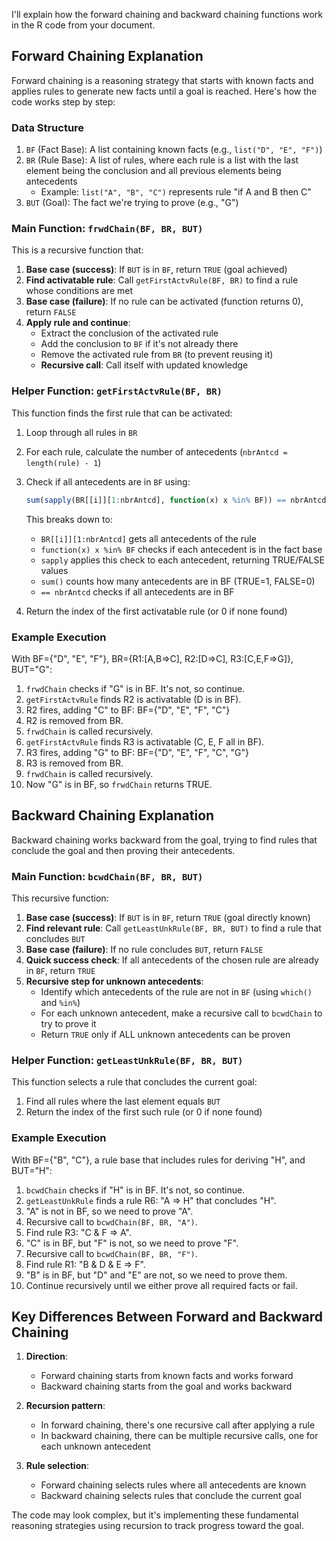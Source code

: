I'll explain how the forward chaining and backward chaining functions work in the R code from your document.

## Forward Chaining Explanation

Forward chaining is a reasoning strategy that starts with known facts and applies rules to generate new facts until a goal is reached. Here's how the code works step by step:

### Data Structure

1. `BF` (Fact Base): A list containing known facts (e.g., `list("D", "E", "F")`)
2. `BR` (Rule Base): A list of rules, where each rule is a list with the last element being the conclusion and all previous elements being antecedents
    - Example: `list("A", "B", "C")` represents rule "if A and B then C"
3. `BUT` (Goal): The fact we're trying to prove (e.g., "G")

### Main Function: `frwdChain(BF, BR, BUT)`

This is a recursive function that:

1. **Base case (success)**: If `BUT` is in `BF`, return `TRUE` (goal achieved)
2. **Find activatable rule**: Call `getFirstActvRule(BF, BR)` to find a rule whose conditions are met
3. **Base case (failure)**: If no rule can be activated (function returns 0), return `FALSE`
4. **Apply rule and continue**:
    - Extract the conclusion of the activated rule
    - Add the conclusion to `BF` if it's not already there
    - Remove the activated rule from `BR` (to prevent reusing it)
    - **Recursive call**: Call itself with updated knowledge

### Helper Function: `getFirstActvRule(BF, BR)`

This function finds the first rule that can be activated:

1. Loop through all rules in `BR`
2. For each rule, calculate the number of antecedents (`nbrAntcd = length(rule) - 1`)
3. Check if all antecedents are in `BF` using:
    
    ```R
    sum(sapply(BR[[i]][1:nbrAntcd], function(x) x %in% BF)) == nbrAntcd
    ```
    
    This breaks down to:
    - `BR[[i]][1:nbrAntcd]` gets all antecedents of the rule
    - `function(x) x %in% BF` checks if each antecedent is in the fact base
    - `sapply` applies this check to each antecedent, returning TRUE/FALSE values
    - `sum()` counts how many antecedents are in BF (TRUE=1, FALSE=0)
    - `== nbrAntcd` checks if all antecedents are in BF
4. Return the index of the first activatable rule (or 0 if none found)

### Example Execution

With BF={"D", "E", "F"}, BR={R1:[A,B=>C], R2:[D=>C], R3:[C,E,F=>G]}, BUT="G":

1. `frwdChain` checks if "G" is in BF. It's not, so continue.
2. `getFirstActvRule` finds R2 is activatable (D is in BF).
3. R2 fires, adding "C" to BF: BF={"D", "E", "F", "C"}
4. R2 is removed from BR.
5. `frwdChain` is called recursively.
6. `getFirstActvRule` finds R3 is activatable (C, E, F all in BF).
7. R3 fires, adding "G" to BF: BF={"D", "E", "F", "C", "G"}
8. R3 is removed from BR.
9. `frwdChain` is called recursively.
10. Now "G" is in BF, so `frwdChain` returns TRUE.

## Backward Chaining Explanation

Backward chaining works backward from the goal, trying to find rules that conclude the goal and then proving their antecedents.

### Main Function: `bcwdChain(BF, BR, BUT)`

This recursive function:

1. **Base case (success)**: If `BUT` is in `BF`, return `TRUE` (goal directly known)
2. **Find relevant rule**: Call `getLeastUnkRule(BF, BR, BUT)` to find a rule that concludes `BUT`
3. **Base case (failure)**: If no rule concludes `BUT`, return `FALSE`
4. **Quick success check**: If all antecedents of the chosen rule are already in `BF`, return `TRUE`
5. **Recursive step for unknown antecedents**:
    - Identify which antecedents of the rule are not in `BF` (using `which()` and `%in%`)
    - For each unknown antecedent, make a recursive call to `bcwdChain` to try to prove it
    - Return `TRUE` only if ALL unknown antecedents can be proven

### Helper Function: `getLeastUnkRule(BF, BR, BUT)`

This function selects a rule that concludes the current goal:

1. Find all rules where the last element equals `BUT`
2. Return the index of the first such rule (or 0 if none found)

### Example Execution

With BF={"B", "C"}, a rule base that includes rules for deriving "H", and BUT="H":

1. `bcwdChain` checks if "H" is in BF. It's not, so continue.
2. `getLeastUnkRule` finds a rule R6: "A => H" that concludes "H".
3. "A" is not in BF, so we need to prove "A".
4. Recursive call to `bcwdChain(BF, BR, "A")`.
5. Find rule R3: "C & F => A".
6. "C" is in BF, but "F" is not, so we need to prove "F".
7. Recursive call to `bcwdChain(BF, BR, "F")`.
8. Find rule R1: "B & D & E => F".
9. "B" is in BF, but "D" and "E" are not, so we need to prove them.
10. Continue recursively until we either prove all required facts or fail.

## Key Differences Between Forward and Backward Chaining

1. **Direction**:
    
    - Forward chaining starts from known facts and works forward
    - Backward chaining starts from the goal and works backward
2. **Recursion pattern**:
    
    - In forward chaining, there's one recursive call after applying a rule
    - In backward chaining, there can be multiple recursive calls, one for each unknown antecedent
3. **Rule selection**:
    
    - Forward chaining selects rules where all antecedents are known
    - Backward chaining selects rules that conclude the current goal

The code may look complex, but it's implementing these fundamental reasoning strategies using recursion to track progress toward the goal.